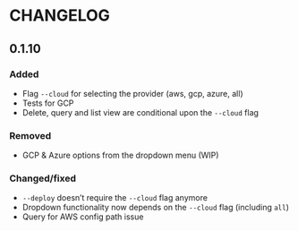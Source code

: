# CHANGELOG

## 0.1.10

### Added
- Flag `--cloud` for selecting the provider (aws, gcp, azure, all)
- Tests for GCP
- Delete, query and list view are conditional upon the `--cloud` flag

### Removed
- GCP & Azure options from the dropdown menu (WIP)

### Changed/fixed
- `--deploy` doesn’t require the `--cloud` flag anymore
- Dropdown functionality now depends on the `--cloud` flag (including `all`)
- Query for AWS config path issue
